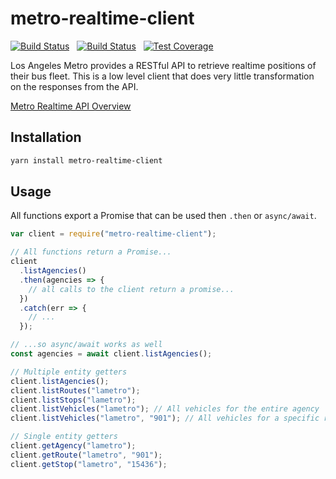 # metro-realtime-client

[![Build Status](https://dev.azure.com/me0571/LA%20Metro/_apis/build/status/cmcahoon.metro-realtime-client?branchName=master)](https://dev.azure.com/me0571/LA%20Metro/_build/latest?definitionId=1&branchName=master)
&nbsp;
[![Build Status](https://travis-ci.org/cmcahoon/metro-realtime-client.svg?branch=master)](https://travis-ci.org/cmcahoon/metro-realtime-client)
&nbsp;
[![Test Coverage](https://api.codeclimate.com/v1/badges/5ef9410707997a2b27de/test_coverage)](https://codeclimate.com/github/cmcahoon/metro-realtime-client/test_coverage)

Los Angeles Metro provides a RESTful API to retrieve realtime positions of their
bus fleet. This is a low level client that does very little transformation on the
responses from the API.

[Metro Realtime API Overview](http://developer.metro.net/introduction/realtime-api-overview/)

## Installation

```bash
yarn install metro-realtime-client
```

## Usage

All functions export a Promise that can be used then `.then` or `async/await`.

```javascript
var client = require("metro-realtime-client");

// All functions return a Promise...
client
  .listAgencies()
  .then(agencies => {
    // all calls to the client return a promise...
  })
  .catch(err => {
    // ...
  });

// ...so async/await works as well
const agencies = await client.listAgencies();
```

```javascript
// Multiple entity getters
client.listAgencies();
client.listRoutes("lametro");
client.listStops("lametro");
client.listVehicles("lametro"); // All vehicles for the entire agency
client.listVehicles("lametro", "901"); // All vehicles for a specific route

// Single entity getters
client.getAgency("lametro");
client.getRoute("lametro", "901");
client.getStop("lametro", "15436");
```
